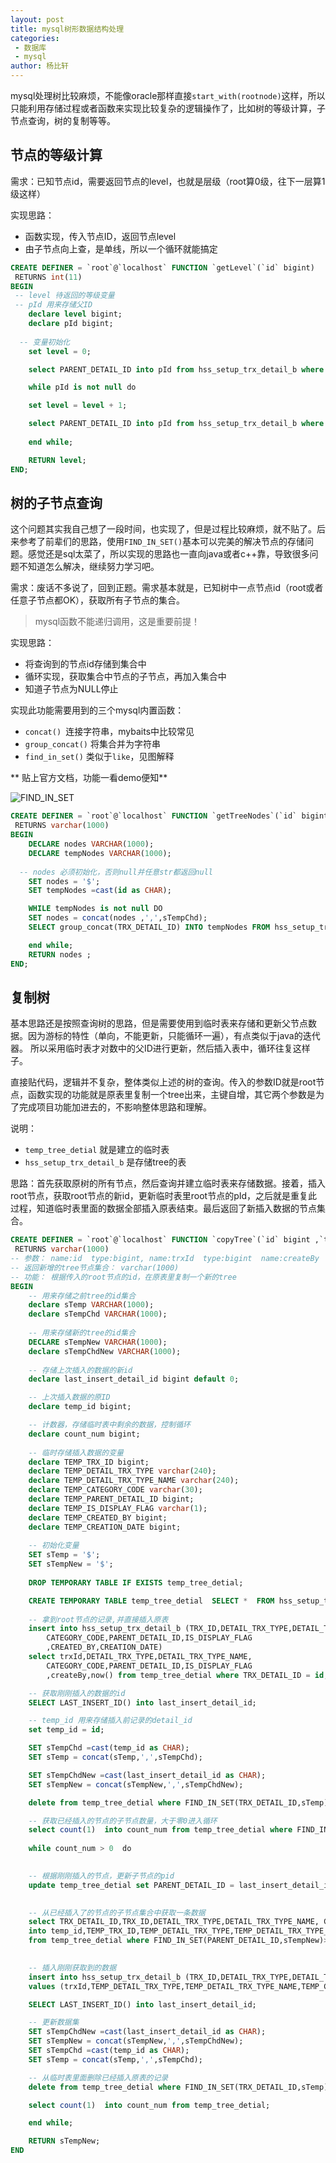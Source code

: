 ```yaml
---
layout: post
title: mysql树形数据结构处理
categories: 
 - 数据库
 - mysql
author: 杨比轩
---
```


mysql处理树比较麻烦，不能像oracle那样直接`start_with(rootnode)`这样，所以只能利用存储过程或者函数来实现比较复杂的逻辑操作了，比如树的等级计算，子节点查询，树的复制等等。

## 节点的等级计算

需求：已知节点id，需要返回节点的level，也就是层级（root算0级，往下一层算1级这样）

实现思路：

- 函数实现，传入节点ID，返回节点level
- 由子节点向上查，是单线，所以一个循环就能搞定

```sql
CREATE DEFINER = `root`@`localhost` FUNCTION `getLevel`(`id` bigint)
 RETURNS int(11)
BEGIN
 -- level 待返回的等级变量
 -- pId 用来存储父ID
	declare level bigint;
	declare pId bigint;
	
  -- 变量初始化
	set level = 0;

	select PARENT_DETAIL_ID into pId from hss_setup_trx_detail_b where TRX_DETAIL_ID = id;

	while pId is not null do

	set level = level + 1;

	select PARENT_DETAIL_ID into pId from hss_setup_trx_detail_b where TRX_DETAIL_ID = pId;
	
	end while;

	RETURN level;
END;
```

## 树的子节点查询

这个问题其实我自己想了一段时间，也实现了，但是过程比较麻烦，就不贴了。后来参考了前辈们的思路，使用`FIND_IN_SET()`基本可以完美的解决节点的存储问题。感觉还是sql太菜了，所以实现的思路也一直向java或者c++靠，导致很多问题不知道怎么解决，继续努力学习吧。

需求：废话不多说了，回到正题。需求基本就是，已知树中一点节点id（root或者任意子节点都OK），获取所有子节点的集合。

>  mysql函数不能递归调用，这是重要前提！

实现思路：

- 将查询到的节点id存储到集合中
- 循环实现，获取集合中节点的子节点，再加入集合中
- 知道子节点为NULL停止

实现此功能需要用到的三个mysql内置函数：
- `concat() `连接字符串，mybaits中比较常见
- `group_concat()` 将集合并为字符串
- `find_in_set()` 类似于`like`，见图解释

** 贴上官方文档，功能一看demo便知**

![FIND_IN_SET](http://upload-images.jianshu.io/upload_images/1156415-9d0dc80df891d221.png?imageMogr2/auto-orient/strip%7CimageView2/2/w/1240)

```sql
CREATE DEFINER = `root`@`localhost` FUNCTION `getTreeNodes`(`id` bigint)
 RETURNS varchar(1000)
BEGIN
	DECLARE nodes VARCHAR(1000);
	DECLARE tempNodes VARCHAR(1000);
    
  -- nodes 必须初始化，否则null并任意str都返回null
	SET nodes = '$';
	SET tempNodes =cast(id as CHAR);

	WHILE tempNodes is not null DO
	SET nodes = concat(nodes ,',',sTempChd);
	SELECT group_concat(TRX_DETAIL_ID) INTO tempNodes FROM hss_setup_trx_detail_b where FIND_IN_SET(PARENT_DETAIL_ID,tempNodes )>0;

	end while;
	RETURN nodes ;
END;
```


## 复制树

基本思路还是按照查询树的思路，但是需要使用到临时表来存储和更新父节点数据。因为游标的特性（单向，不能更新，只能循环一遍），有点类似于java的迭代器。
所以采用临时表才对数中的父ID进行更新，然后插入表中，循环往复这样子。

直接贴代码，逻辑并不复杂，整体类似上述的树的查询。传入的参数ID就是root节点，函数实现的功能就是原表里复制一个tree出来，主键自增，其它两个参数是为了完成项目功能加进去的，不影响整体思路和理解。

说明：

- `temp_tree_detial`  就是建立的临时表
- `hss_setup_trx_detail_b` 是存储tree的表

思路：首先获取原树的所有节点，然后查询并建立临时表来存储数据。接着，插入root节点，获取root节点的新id，更新临时表里root节点的pId，之后就是重复此过程，知道临时表里面的数据全部插入原表结束。最后返回了新插入数据的节点集合。

```sql
CREATE DEFINER = `root`@`localhost` FUNCTION `copyTree`(`id` bigint ,`trxId` bigint, `createBy` bigint)
 RETURNS varchar(1000)
-- 参数： name:id  type:bigint, name:trxId  type:bigint  name:createBy  type:bigint
-- 返回新增的tree节点集合： varchar(1000)
-- 功能： 根据传入的root节点的id，在原表里复制一个新的tree
BEGIN
	-- 用来存储之前tree的id集合
	declare sTemp VARCHAR(1000);
	declare sTempChd VARCHAR(1000);
	
	-- 用来存储新的tree的id集合
	DECLARE sTempNew VARCHAR(1000);
	declare sTempChdNew VARCHAR(1000);
	
	-- 存储上次插入的数据的新id
	declare last_insert_detail_id bigint default 0;

	-- 上次插入数据的原ID
	declare temp_id bigint;

	-- 计数器，存储临时表中剩余的数据，控制循环
	declare count_num bigint;
	
	-- 临时存储插入数据的变量
	declare TEMP_TRX_ID bigint;
	declare TEMP_DETAIL_TRX_TYPE varchar(240);
	declare TEMP_DETAIL_TRX_TYPE_NAME varchar(240);
	declare TEMP_CATEGORY_CODE varchar(30);
	declare TEMP_PARENT_DETAIL_ID bigint;
	declare TEMP_IS_DISPLAY_FLAG varchar(1);
	declare TEMP_CREATED_BY bigint;
	declare TEMP_CREATION_DATE bigint;
	
	-- 初始化变量
	SET sTemp = '$';
	SET sTempNew = '$';
	
	DROP TEMPORARY TABLE IF EXISTS temp_tree_detial;

	CREATE TEMPORARY TABLE temp_tree_detial  SELECT *  FROM hss_setup_trx_detail_b where FIND_IN_SET(TRX_DETAIL_ID,getTreeNodes(id))>0;
	
	-- 拿到root节点的记录,并直接插入原表
	insert into hss_setup_trx_detail_b (TRX_ID,DETAIL_TRX_TYPE,DETAIL_TRX_TYPE_NAME,
        CATEGORY_CODE,PARENT_DETAIL_ID,IS_DISPLAY_FLAG
        ,CREATED_BY,CREATION_DATE)
	select trxId,DETAIL_TRX_TYPE,DETAIL_TRX_TYPE_NAME,
        CATEGORY_CODE,PARENT_DETAIL_ID,IS_DISPLAY_FLAG
        ,createBy,now() from temp_tree_detial where TRX_DETAIL_ID = id;

	-- 获取刚刚插入的数据的id
	SELECT LAST_INSERT_ID() into last_insert_detail_id;

	-- temp_id 用来存储插入前记录的detail_id
	set temp_id = id;

	SET sTempChd =cast(temp_id as CHAR);
	SET sTemp = concat(sTemp,',',sTempChd);

	SET sTempChdNew =cast(last_insert_detail_id as CHAR);
	SET sTempNew = concat(sTempNew,',',sTempChdNew);

	delete from temp_tree_detial where FIND_IN_SET(TRX_DETAIL_ID,sTemp)>0;

	-- 获取已经插入的节点的子节点数量，大于零0进入循环
	select count(1)  into count_num from temp_tree_detial where FIND_IN_SET(PARENT_DETAIL_ID,sTemp)>0;
	
	while count_num > 0  do

		
	-- 根据刚刚插入的节点，更新子节点的pid
	update temp_tree_detial set PARENT_DETAIL_ID = last_insert_detail_id where PARENT_DETAIL_ID = temp_id;

		
	-- 从已经插入了的节点的子节点集合中获取一条数据
	select TRX_DETAIL_ID,TRX_ID,DETAIL_TRX_TYPE,DETAIL_TRX_TYPE_NAME, CATEGORY_CODE,PARENT_DETAIL_ID,IS_DISPLAY_FLAG ,CREATED_BY,CREATION_DATE
	into temp_id,TEMP_TRX_ID,TEMP_DETAIL_TRX_TYPE,TEMP_DETAIL_TRX_TYPE_NAME,TEMP_CATEGORY_CODE,TEMP_PARENT_DETAIL_ID,TEMP_IS_DISPLAY_FLAG,TEMP_CREATED_BY,TEMP_CREATION_DATE
	from temp_tree_detial where FIND_IN_SET(PARENT_DETAIL_ID,sTempNew)>0 limit 1;
	

	-- 插入刚刚获取到的数据
	insert into hss_setup_trx_detail_b (TRX_ID,DETAIL_TRX_TYPE,DETAIL_TRX_TYPE_NAME, CATEGORY_CODE,PARENT_DETAIL_ID,IS_DISPLAY_FLAG ,CREATED_BY,CREATION_DATE)
	values (trxId,TEMP_DETAIL_TRX_TYPE,TEMP_DETAIL_TRX_TYPE_NAME,TEMP_CATEGORY_CODE,TEMP_PARENT_DETAIL_ID,TEMP_IS_DISPLAY_FLAG,createBy,now());

	SELECT LAST_INSERT_ID() into last_insert_detail_id;

	-- 更新数据集
	SET sTempChdNew =cast(last_insert_detail_id as CHAR);
	SET sTempNew = concat(sTempNew,',',sTempChdNew);
	SET sTempChd =cast(temp_id as CHAR);
	SET sTemp = concat(sTemp,',',sTempChd);

	-- 从临时表里面删除已经插入原表的记录
	delete from temp_tree_detial where FIND_IN_SET(TRX_DETAIL_ID,sTemp)>0;

	select count(1)  into count_num from temp_tree_detial;

	end while;

	RETURN sTempNew;
END

```
